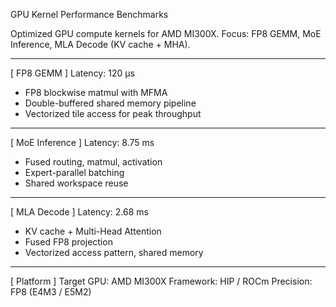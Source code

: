 GPU Kernel Performance Benchmarks

Optimized GPU compute kernels for AMD MI300X.
Focus: FP8 GEMM, MoE Inference, MLA Decode (KV cache + MHA).

---

[ FP8 GEMM ]
Latency: 120 µs
- FP8 blockwise matmul with MFMA
- Double-buffered shared memory pipeline
- Vectorized tile access for peak throughput

---

[ MoE Inference ]
Latency: 8.75 ms
- Fused routing, matmul, activation
- Expert-parallel batching
- Shared workspace reuse

---

[ MLA Decode ]
Latency: 2.68 ms
- KV cache + Multi-Head Attention
- Fused FP8 projection
- Vectorized access pattern, shared memory

---

[ Platform ]
Target GPU: AMD MI300X
Framework: HIP / ROCm
Precision: FP8 (E4M3 / E5M2)
